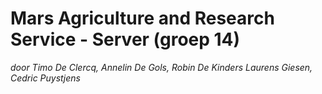 # Mars Agriculture and Research Service - Server (groep 14)

*door Timo De Clercq, Annelin De Gols, Robin De Kinders Laurens Giesen, Cedric Puystjens*

